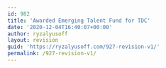 ```yaml
---
id: 982
title: 'Awarded Emerging Talent Fund for TDC'
date: '2020-12-04T16:40:07+00:00'
author: ryzalyusoff
layout: revision
guid: 'https://ryzalyusoff.com/927-revision-v1/'
permalink: /927-revision-v1/
---
```


